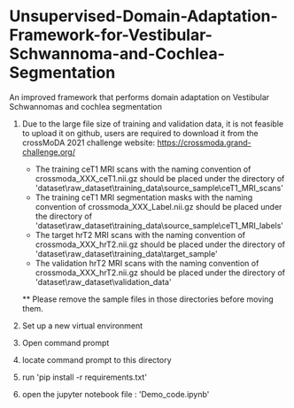 # Unsupervised-Domain-Adaptation-Framework-for-Vestibular-Schwannoma-and-Cochlea-Segmentation
An improved framework that performs domain adaptation on Vestibular Schwannomas and cochlea segmentation


1. Due to the large file size of training and validation data, it is not feasible to upload it on github, users are required to download it from the crossMoDA 2021 challenge website: https://crossmoda.grand-challenge.org/
   - The training ceT1 MRI scans with the naming convention of crossmoda_XXX_ceT1.nii.gz should be placed under the directory of 'dataset\raw_dataset\training_data\source_sample\ceT1_MRI_scans'
   - The training ceT1 MRI segmentation masks with the naming convention of crossmoda_XXX_Label.nii.gz should be placed under the directory of 'dataset\raw_dataset\training_data\source_sample\ceT1_MRI_labels'
   - The target hrT2 MRI scans with the naming convention of crossmoda_XXX_hrT2.nii.gz should be placed under the directory of 'dataset\raw_dataset\training_data\target_sample'
   - The validation hrT2 MRI scans with the naming convention of crossmoda_XXX_hrT2.nii.gz should be placed under the directory of 'dataset\raw_dataset\validation_data'
   
   ** Please remove the sample files in those directories before moving them.
2. Set up a new virtual environment
3. Open command prompt
4. locate command prompt to this directory
5. run 'pip install -r requirements.txt'
6. open  the jupyter notebook file : 'Demo_code.ipynb'

